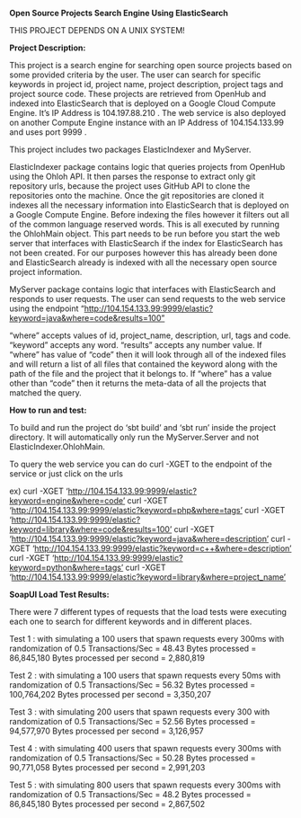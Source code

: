 **Open Source Projects Search Engine Using ElasticSearch**


THIS PROJECT DEPENDS ON A UNIX SYSTEM!


**Project Description:**

This project is a search engine for searching open source projects based on some provided criteria by the user.
The user can search for specific keywords in project id, project name, project description, project tags and project
source code.  These projects are retrieved from OpenHub and indexed into ElasticSearch that is deployed on a Google
Cloud Compute Engine. It’s IP Address is 104.197.88.210 .  The web service is also deployed on another Compute Engine
instance with an IP Address of 104.154.133.99 and uses port 9999 .


This project includes two packages ElasticIndexer and MyServer.


ElasticIndexer package contains logic that queries projects from OpenHub using the Ohloh API. It then parses the
response to extract only git repository urls, because the project uses GitHub API to clone the repositories onto the
machine.  Once the git repositories are cloned it indexes all the necessary information into ElasticSearch that is
deployed on a Google Compute Engine. Before indexing the files however it filters out all of the common language
reserved words.  This is all executed by running the OhlohMain object.  This part needs to be run before you start the
web server that interfaces with ElasticSearch if the index for ElasticSearch has not been created.  For our purposes
however this has already been done and ElasticSearch already is indexed with all the necessary open source project
information.


MyServer package contains logic that interfaces with ElasticSearch and responds to user requests.  The user can send
requests to the web service using the endpoint “http://104.154.133.99:9999/elastic?keyword=java&where=code&results=100”

“where” accepts values of id, project_name, description, url, tags and code.
“keyword” accepts any word.
“results” accepts any number value.
If “where” has value of “code” then it will look through all of the indexed files and will return a list of all files that contained the keyword along with the path of the file and the project that it belongs to.  If “where” has a value other than “code” then it returns the meta-data of all the projects that matched the query.


**How to run and test:**

To build and run the project do ‘sbt build’ and ‘sbt run’ inside the project directory.  It will automatically only run the MyServer.Server and not ElasticIndexer.OhlohMain.


To query the web service you can do curl -XGET to the endpoint of the service or just click on the urls

ex) curl -XGET ‘http://104.154.133.99:9999/elastic?keyword=engine&where=code’
    curl -XGET ‘http://104.154.133.99:9999/elastic?keyword=php&where=tags’
    curl -XGET ‘http://104.154.133.99:9999/elastic?keyword=library&where=code&results=100’
    curl -XGET ‘http://104.154.133.99:9999/elastic?keyword=java&where=description’
    curl -XGET ‘http://104.154.133.99:9999/elastic?keyword=c++&where=description’
    curl -XGET ‘http://104.154.133.99:9999/elastic?keyword=python&where=tags’
    curl -XGET ‘http://104.154.133.99:9999/elastic?keyword=library&where=project_name’


**SoapUI Load Test Results:**


There were 7 different types of requests that the load tests were executing each one to search for different keywords and in different places.


Test 1 : with simulating a 100 users that spawn requests every 300ms with randomization of 0.5
Transactions/Sec = 48.43
Bytes processed = 86,845,180
Bytes processed per second = 2,880,819

Test 2 : with simulating a 100 users that spawn requests every 50ms with randomization of 0.5
Transactions/Sec = 56.32
Bytes processed = 100,764,202
Bytes processed per second = 3,350,207

Test 3 : with simulating 200 users that spawn requests every 300 with randomization of 0.5
Transactions/Sec = 52.56
Bytes processed = 94,577,970
Bytes processed per second = 3,126,957


Test 4 : with simulating 400 users that spawn requests every 300ms with randomization of 0.5
Transactions/Sec = 50.28
Bytes processed = 90,771,058
Bytes processed per second = 2,991,203

Test 5 : with simulating 800 users that spawn requests every 300ms with randomization of 0.5
Transactions/Sec = 48.2
Bytes processed = 86,845,180
Bytes processed per second = 2,867,502